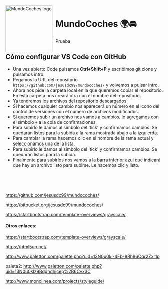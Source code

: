 <img width="150" height="150" align="left" style="float: left; margin: 0 10px 0 0;" alt="MundoCoches logo" src="https://github.com/Microsoft/MS-DOS/blob/master/msdos-logo.png">

# MundoCoches :earth_africa::oncoming_automobile:
Prueba

## Cómo configurar VS Code con GitHub
- Una vez abierto Code pulsamos **Ctrl+Shift+P** y escribimos git clone y pulsamos intro.<br>
- Pegamos la URL del repositorio `https://github.com/jesusdc99/mundocoches/` y volvemos a pulsar intro.<br>
- Ahora nos pide la carpeta local en la que queremos copiar el repositorio. En esta carpeta nos creará otra con el nombre del repositorio.<br>
- Ya tendremos los archivos del repositorio descargados.<br>
- Si hacemos cualquier cambio nos aparecerá un número en el icono del control de versiones con el número de archivos modificados.<br>
- Si queremos subir un archivo nos vamos a cambios, lo agregamos con el símbolo `+` a la cola de confirmaciones.<br>
- Para subirlo le damos al símbolo del 'tick' y confirmamos cambios. Se quedarán listos para la subida a la rama mostrada abajo a la izquierda.<br>
- Para cambiar la rama hacemos clic en el nombre de la rama actual y seleccionamos una de la lista.<br>
- Para subirlo le damos al símbolo del 'tick' y confirmamos cambios. Se quedarán listos para la subida.<br>
- Finalmente para subirlos nos vamos a la barra inferior azul que indicará que hay un archivo listo para subirse. Le hacemos clic y listo.

<br><br><br>



https://github.com/jesusdc99/mundocoches/

https://bitbucket.org/jesusdc99/mundocoches/

https://startbootstrap.com/template-overviews/grayscale/

#### Otros enlaces:

https://startbootstrap.com/template-overviews/grayscale/<br>

https://html5up.net/<br>

http://www.paletton.com/palette.php?uid=13N0u0kl-4Fb-8Rh86Cqr2Zxr1p<br>

paleta2: http://www.paletton.com/palette.php?uid=13N0u0klz9Bdghdhjcep%2B6Cvx3C<br>

http://www.monolinea.com/projects/styleguide/<br>




<br><br>
